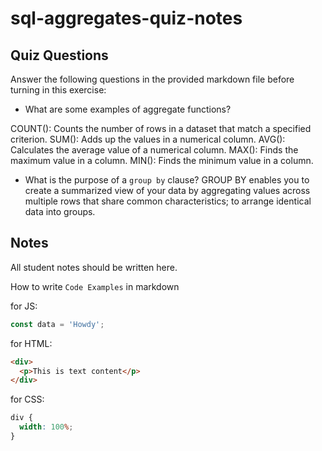 # sql-aggregates-quiz-notes

## Quiz Questions

Answer the following questions in the provided markdown file before turning in this exercise:

- What are some examples of aggregate functions?

COUNT(): Counts the number of rows in a dataset that match a specified criterion.
SUM(): Adds up the values in a numerical column.
AVG(): Calculates the average value of a numerical column.
MAX(): Finds the maximum value in a column.
MIN(): Finds the minimum value in a column.

- What is the purpose of a `group by` clause?
  GROUP BY enables you to create a summarized view of your data by aggregating values across multiple rows that share common characteristics; to arrange identical data into groups.

## Notes

All student notes should be written here.

How to write `Code Examples` in markdown

for JS:

```javascript
const data = 'Howdy';
```

for HTML:

```html
<div>
  <p>This is text content</p>
</div>
```

for CSS:

```css
div {
  width: 100%;
}
```
